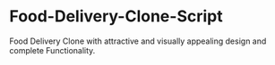 # Food-Delivery-Clone-Script
 Food Delivery Clone with attractive and visually appealing design and complete Functionality.
